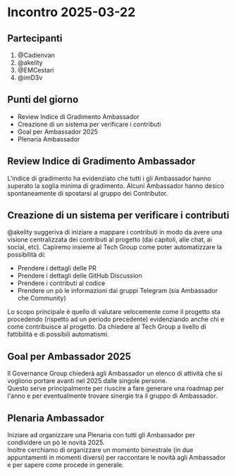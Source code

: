 # Incontro 2025-03-22

## Partecipanti

1. @Cadienvan
2. @akelity
4. @EMCestari
5. @imD3v

## Punti del giorno

- Review Indice di Gradimento Ambassador
- Creazione di un sistema per verificare i contributi
- Goal per Ambassador 2025
- Plenaria Ambassador

## Review Indice di Gradimento Ambassador

L'indice di gradimento ha evidenziato che tutti i gli Ambassador hanno superato la soglia minima di gradimento. 
Alcuni Ambassador hanno desico spontaneamente di spostarsi al gruppo dei Contributor.

## Creazione di un sistema per verificare i contributi

@akelity suggeriva di iniziare a mappare i contributi in modo da avere una visione centralizzata dei contributi al progetto (dai capitoli, alle chat, ai social, etc). Capiremo insieme al Tech Group come poter automatizzare la possibilità di:

- Prendere i dettagli delle PR 
- Prendere i dettagli delle GitHub Discussion 
- Prendere i contributi al codice 
- Prendere un pò le informazioni dai gruppi Telegram (sia Ambassador che Community)

Lo scopo principale è quello di valutare velocemente come il progetto sta procedendo (rispetto ad un periodo precedente) evidenziando anche chi e come contribuisce al progetto.
Da chiedere al Tech Group a livello di fattibilità e di possibili automatismi.

## Goal per Ambassador 2025

Il Governance Group chiederà agli Ambassador un elenco di attività che si vogliono portare avanti nel 2025 dalle singole persone.  
Questo serve principalmente per riuscire a fare generare una roadmap per l'anno e per eventualmente trovare sinergie tra il gruppo di Ambassador.

## Plenaria Ambassador

Iniziare ad organizzare una Plenaria con tutti gli Ambassador per condividere un pò le novità 2025.  
Inoltre cerchiamo di organizzare un momento bimestrale (in due appuntamenti in momenti diversi) per raccontare le novità agli Ambassador e per sapere come procede in generale.
